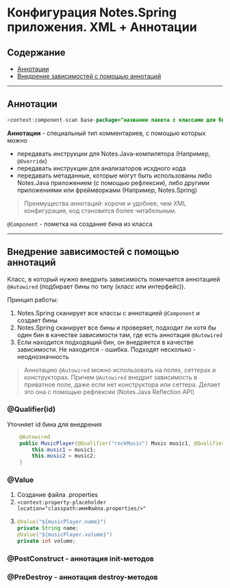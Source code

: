 
# Конфигурация Notes.Spring приложения. XML + Аннотации

## Содержание

* [Аннотации](#Annotations)
* [Внедрение зависимостей с помощью аннотаций](#DI)

---
<a name = "Annotations"></a>

## Аннотации
```java  
<context:component-scan base-package="название пакета с классами для бинов"/>
```

**Аннотации** - специальный тип комментариев, с помощью которых можно
- передавать инструкции для Notes.Java-компилятора (Например, `@Override`)
- передавать инструкции для анализаторов исхдного кода
- передавать метаданные, которые могут быть использованы либо Notes.Java приложением (с помощью рефлексии), либо другими
  приложениями или фреймворками (Например, Notes.Spring)

> Преимущества аннотаций: короче и удобнее, чем XML конфигурация, код становится более читабельным.

`@Component` - пометка на создание бина из класса

---

<a name = "DI"></a>


## Внедрение зависимостей с помощью аннотаций

Класс, в который нужно внедрить зависимость помечается аннотацией `@Autowired` (подбирает бины по
типу (класс или интерфейс)).

Принцип работы:
1. Notes.Spring сканирует все классы с аннотацией `@Component` и создает бины
2. Notes.Spring сканирует все бины и проверяет, подходит ли хотя бы один бин в качестве зависимости там,
где есть аннотация `@Autowired`
3. Если находится подходящий бин, он внедряется в качестве зависимости. Не находится - ошибка.
Подходят несколько - неоднозначность

> Аннотацию `@Autowired` можно использовать на полях, сеттерах и конструкторах. Причем `@Autowired`
внедрит зависимость в приватное поле, даже если нет конструктора или сеттера. Делает это она с помощью
рефлексии (Notes.Java Reflection API)

### @Qualifier(id)

Уточняет id бина для внедрения
```java
    @Autowired
    public MusicPlayer(@Qualifier("rockMusic") Music music1, @Qualifier("classicalMusic") Music music2) {
        this.music1 = music1;
        this.music2 = music2;
    }
```

### @Value
1. Создание файла .properties
2. `<context:property-placeholder location="classpath:имяФайла.properties/>"`
3. ```java 
   @Value("${musicPlayer.name}")
   private String name;
   @Value("${musicPlayer.volume}")
   private int volume;
   ```

### @PostConstruct - аннотация init-методов
### @PreDestroy - аннотация destroy-методов
